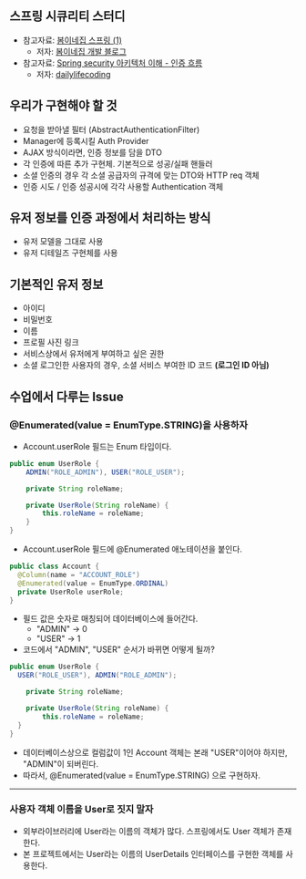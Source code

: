 ## 스프링 시큐리티 스터디
- 참고자료: [봄이네집 스프링 (1)](https://www.youtube.com/watch?v=SMZm2aqI_dQ&list=PLcsqrv8NxApXzHViDU2fB1ew7KoLoaB02)
  - 저자: [봄이네집 개발 블로그](https://tech.wheejuni.com/)
- 참고자료: [Spring security 아키텍처 이해 - 인증 흐름](https://velog.io/@dailylifecoding/spring-security-authentication-process-flow) 
  - 저자: [dailylifecoding](velog.io/@dailylifecoding) 

## 우리가 구현해야 할 것
- 요청을 받아낼 필터 (AbstractAuthenticationFilter)
- Manager에 등록시킬 Auth Provider
- AJAX 방식이라면, 인증 정보를 담을 DTO
- 각 인증에 따른 추가 구현체. 기본적으로 성공/실패 핸들러
- 소셜 인증의 경우 각 소셜 공급자의 규격에 맞는 DTO와 HTTP req 객체
- 인증 시도 / 인증 성공시에 각각 사용할 Authentication 객체

## 유저 정보를 인증 과정에서 처리하는 방식
- 유저 모델을 그대로 사용
- 유저 디테일즈 구현체를 사용

## 기본적인 유저 정보
- 아이디
- 비밀번호
- 이름
- 프로필 사진 링크
- 서비스상에서 유저에게 부여하고 싶은 권한
- 소셜 로그인한 사용자의 경우, 소셜 서비스 부여한 ID 코드 **(로그인 ID 아님)**

## 수업에서 다루는 Issue
### @Enumerated(value = EnumType.STRING)을 사용하자
- Account.userRole 필드는 Enum 타입이다.
```java
public enum UserRole {
    ADMIN("ROLE_ADMIN"), USER("ROLE_USER");

    private String roleName;

    private UserRole(String roleName) {
        this.roleName = roleName;
    }
}
```
- Account.userRole 필드에 @Enumerated 애노테이션을 붙인다.
```java
public class Account {
  @Column(name = "ACCOUNT_ROLE")
  @Enumerated(value = EnumType.ORDINAL)
  private UserRole userRole;
}
```
- 필드 값은 숫자로 매칭되어 데이터베이스에 들어간다.
  - "ADMIN" → 0
  - "USER" → 1
- 코드에서 "ADMIN", "USER" 순서가 바뀌면 어떻게 될까?
```java
public enum UserRole {
  USER("ROLE_USER"), ADMIN("ROLE_ADMIN");

    private String roleName;

    private UserRole(String roleName) {
        this.roleName = roleName;
  }
}
```
- 데이터베이스상으로 컬럼값이 1인 Account 객체는 본래 "USER"이어야 하지만, "ADMIN"이 되버린다.
- 따라서, @Enumerated(value = EnumType.STRING) 으로 구현하자.
---
### 사용자 객체 이름을 User로 짓지 말자
- 외부라이브러리에 User라는 이름의 객체가 많다. 스프링에서도 User 객체가 존재한다.
- 본 프로젝트에서는 User라는 이름의 UserDetails 인터페이스를 구현한 객체를 사용한다.
